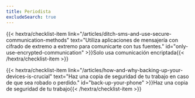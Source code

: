 ```yaml
---
title: Periodista
excludeSearch: true
---
```

{{< hextra/checklist-item link="/articles/ditch-sms-and-use-secure-communication-methods" text="Utiliza aplicaciones de mensajería con cifrado de extremo a extremo para comunicarte con tus fuentes." id="only-use-encrypted-communication" >}}Solo usa comunicación encriptada{{< /hextra/checklist-item >}}

{{< hextra/checklist-item link="/articles/how-and-why-backing-up-your-devices-is-crucial" text="Haz una copia de seguridad de tu trabajo en caso de que sea robado o perdido." id="back-up-your-phone" >}}Haz una copia de seguridad de tu trabajo{{< /hextra/checklist-item >}}
